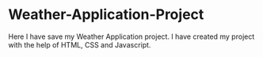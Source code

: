 # Weather-Application-Project
Here I have save my Weather Application project. I have created my project with the help of HTML, CSS and Javascript.
